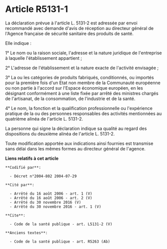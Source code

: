 # Article R5131-1

La déclaration prévue à l'article L. 5131-2 est adressée par envoi recommandé avec demande d'avis de réception au directeur
général de l'Agence française de sécurité sanitaire des produits de santé.

Elle indique :

1° Le nom ou la raison sociale, l'adresse et la nature juridique de l'entreprise à laquelle l'établissement appartient ;

2° L'adresse de l'établissement et la nature exacte de l'activité envisagée ;

3° La ou les catégories de produits fabriqués, conditionnés, ou importés pour la première fois d'un Etat non membre de la
Communauté européenne ou non partie à l'accord sur l'Espace économique européen, en les désignant conformément à une liste
fixée par arrêté des ministres chargés de l'artisanat, de la consommation, de l'industrie et de la santé.

4° Le nom, la fonction et la qualification professionnelle ou l'expérience pratique de la ou des personnes responsables des
activités mentionnées au quatrième alinéa de l'article L. 5131-2.

La personne qui signe la déclaration indique sa qualité au regard des dispositions du deuxième alinéa de l'article L. 5131-2.

Toute modification apportée aux indications ainsi fournies est transmise sans délai dans les mêmes formes au directeur
général de l'agence.

**Liens relatifs à cet article**

	**Codifié par**:

	  - Décret n°2004-802 2004-07-29

	**Cité par**:

	  - Arrêté du 16 août 2006 - art. 1 (V)
	  - Arrêté du 16 août 2006 - art. 2 (V)
	  - Arrêté du 30 novembre 2016 (V)
	  - Arrêté du 30 novembre 2016 - art. 1 (V)

	**Cite**:

	  - Code de la santé publique - art. L5131-2 (V)

	**Anciens textes**:

	  - Code de la santé publique - art. R5263 (Ab)

